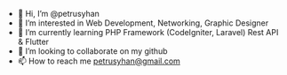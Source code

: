 - 👋 Hi, I’m @petrusyhan
- 👀 I’m interested in Web Development, Networking, Graphic Designer
- 🌱 I’m currently learning PHP Framework (CodeIgniter, Laravel) Rest API & Flutter
- 💞️ I’m looking to collaborate on my github
- 📫 How to reach me petrusyhan@gmail.com

<!---
petrusyhan/petrusyhan is a ✨ special ✨ repository because its `README.md` (this file) appears on your GitHub profile.
You can click the Preview link to take a look at your changes.
--->
